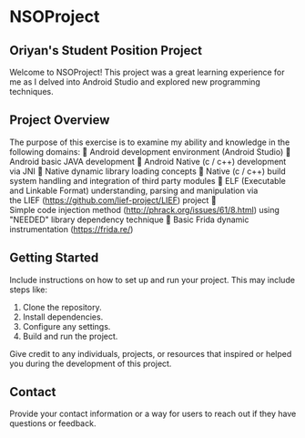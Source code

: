 # NSOProject

## Oriyan's Student Position Project

Welcome to NSOProject! This project was a great learning experience for me as I delved into Android Studio and explored new programming techniques.

## Project Overview

The purpose of this exercise is to examine my ability and knowledge
in the following domains:
 Android development environment (Android Studio)
 Android basic JAVA development
 Android Native (c / c++) development via JNI
 Native dynamic library loading concepts
 Native (c / c++) build system handling and integration of third
party modules
 ELF (Executable and Linkable Format) understanding, parsing and
manipulation via the LIEF (https://github.com/lief-project/LIEF)
project
 Simple code injection
method (http://phrack.org/issues/61/8.html) using "NEEDED"
library dependency technique
 Basic Frida dynamic instrumentation (https://frida.re/)

## Getting Started

Include instructions on how to set up and run your project. This may include steps like:

1. Clone the repository.
2. Install dependencies.
3. Configure any settings.
4. Build and run the project.


Give credit to any individuals, projects, or resources that inspired or helped you during the development of this project.

## Contact

Provide your contact information or a way for users to reach out if they have questions or feedback.
